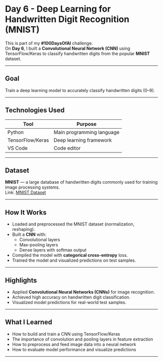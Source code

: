 # Day 6 - Deep Learning for Handwritten Digit Recognition (MNIST)

This is part of my **#100DaysOfAI** challenge.  
On **Day 6**, I built a **Convolutional Neural Network (CNN)** using TensorFlow/Keras to classify handwritten digits from the popular **MNIST** dataset.

---

##  Goal  
Train a deep learning model to accurately classify handwritten digits (0–9).

---

##  Technologies Used  

| Tool            | Purpose                             |
|-----------------|-------------------------------------|
| Python          | Main programming language           |
| TensorFlow/Keras| Deep learning framework             |
| VS Code         | Code editor                         |

---

##  Dataset  
**MNIST** — a large database of handwritten digits commonly used for training image processing systems.  
Link: [MNIST Dataset](http://yann.lecun.com/exdb/mnist/)

---

##  How It Works

- Loaded and preprocessed the MNIST dataset (normalization, reshaping).
- Built a **CNN** with:
  - Convolutional layers
  - Max-pooling layers
  - Dense layers with softmax output
- Compiled the model with **categorical cross-entropy** loss.
- Trained the model and visualized predictions on test samples.

---

##  Highlights

- Applied **Convolutional Neural Networks (CNNs)** for image recognition.
- Achieved high accuracy on handwritten digit classification.
- Visualized model predictions for real-world test samples.

---

##  What I Learned

- How to build and train a CNN using TensorFlow/Keras  
- The importance of convolution and pooling layers in feature extraction  
- How to preprocess and feed image data into a neural network  
- How to evaluate model performance and visualize predictions  

---

